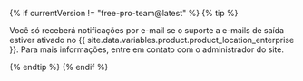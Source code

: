 {% if currentVersion != "free-pro-team@latest" %}
  {% tip %}

  Você só receberá notificações por e-mail se o suporte a e-mails de saída estiver ativado no {{ site.data.variables.product.product_location_enterprise }}. Para mais informações, entre em contato com o administrador do site.

  {% endtip %}
{% endif %}
